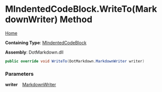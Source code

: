 # MIndentedCodeBlock\.WriteTo\(MarkdownWriter\) Method

[Home](../../../../README.md)

**Containing Type**: [MIndentedCodeBlock](../README.md)

**Assembly**: DotMarkdown\.dll

```csharp
public override void WriteTo(DotMarkdown.MarkdownWriter writer)
```

### Parameters

**writer** &ensp; [MarkdownWriter](../../../MarkdownWriter/README.md)